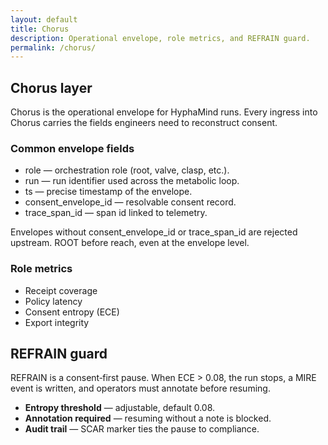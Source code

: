```yaml
---
layout: default
title: Chorus
description: Operational envelope, role metrics, and REFRAIN guard.
permalink: /chorus/
---
```


<section class="container">
  <h1 class="mt-0">Chorus layer</h1>
  <p class="mt-1">Chorus is the operational envelope for HyphaMind runs. Every ingress into Chorus carries the fields engineers need to reconstruct consent.</p>
  <div class="card" data-accent="teal">
    <h3 class="mt-0">Common envelope fields</h3>
    <ul class="wrapped-list">
      <li><span class="code-inline">role</span> — orchestration role (root, valve, clasp, etc.).</li>
      <li><span class="code-inline">run</span> — run identifier used across the metabolic loop.</li>
      <li><span class="code-inline">ts</span> — precise timestamp of the envelope.</li>
      <li><span class="code-inline">consent_envelope_id</span> — resolvable consent record.</li>
      <li><span class="code-inline">trace_span_id</span> — span id linked to telemetry.</li>
    </ul>
    <p class="small">Envelopes without <span class="code-inline">consent_envelope_id</span> or <span class="code-inline">trace_span_id</span> are rejected upstream. ROOT before reach, even at the envelope level.</p>
  </div>
  <div class="card" data-accent="gold">
    <h3 class="mt-0">Role metrics</h3>
    <ul class="inline-list">
      <li>Receipt coverage</li>
      <li>Policy latency</li>
      <li>Consent entropy (ECE)</li>
      <li>Export integrity</li>
    </ul>
  </div>
</section>

<section class="container mt-2">
  <h2 class="mt-0">REFRAIN guard</h2>
  <div class="card" data-accent="amber">
    <p>REFRAIN is a consent‑first pause. When <span class="code-inline">ECE &gt; 0.08</span>, the run stops, a MIRE event is written, and operators must annotate before resuming.</p>
    <ul class="checklist">
      <li><strong>Entropy threshold</strong> — adjustable, default 0.08.</li>
      <li><strong>Annotation required</strong> — resuming without a note is blocked.</li>
      <li><strong>Audit trail</strong> — SCAR marker ties the pause to compliance.</li>
    </ul>
  </div>
</section>

